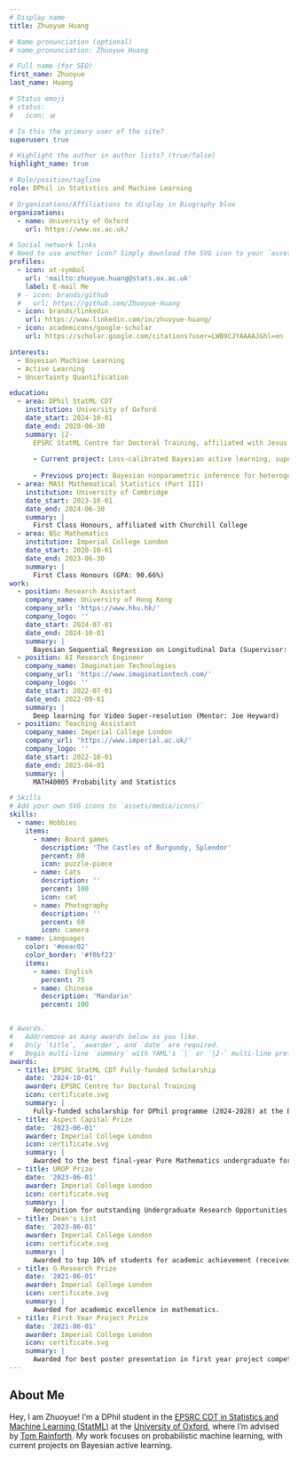 ```yaml
---
# Display name
title: Zhuoyue Huang

# Name pronunciation (optional)
# name_pronunciation: Zhuoyue Huang

# Full name (for SEO)
first_name: Zhuoyue
last_name: Huang

# Status emoji
# status:
#   icon: 📊

# Is this the primary user of the site?
superuser: true

# Highlight the author in author lists? (true/false)
highlight_name: true

# Role/position/tagline
role: DPhil in Statistics and Machine Learning

# Organizations/Affiliations to display in Biography blox
organizations:
  - name: University of Oxford
    url: https://www.ox.ac.uk/

# Social network links
# Need to use another icon? Simply download the SVG icon to your `assets/media/icons/` folder.
profiles:
  - icon: at-symbol
    url: 'mailto:zhuoyue.huang@stats.ox.ac.uk'
    label: E-mail Me
  # - icon: brands/github
  #   url: https://github.com/Zhuoyue-Huang
  - icon: brands/linkedin
    url: https://www.linkedin.com/in/zhuoyue-huang/
  - icon: academicons/google-scholar
    url: https://scholar.google.com/citations?user=LWB9CJYAAAAJ&hl=en

interests:
  - Bayesian Machine Learning
  - Active Learning
  - Uncertainty Quantification

education:
  - area: DPhil StatML CDT
    institution: University of Oxford
    date_start: 2024-10-01
    date_end: 2028-06-30
    summary: |2-
      EPSRC StatML Centre for Doctoral Training, affiliated with Jesus College
      
      - Current project: Loss-calibrated Bayesian active learning, supervised by Tom Rainforth.
      
      - Previous project: Bayesian nonparametric inference for heterogeneous treatment effects, supervised by Judith Rousseau and Kolyan Ray.
  - area: MASt Mathematical Statistics (Part III)
    institution: University of Cambridge
    date_start: 2023-10-01
    date_end: 2024-06-30
    summary: |
      First Class Honours, affiliated with Churchill College
  - area: BSc Mathematics
    institution: Imperial College London
    date_start: 2020-10-01
    date_end: 2023-06-30
    summary: |
      First Class Honours (GPA: 90.66%)
work:
  - position: Research Assistant
    company_name: University of Hong Kong
    company_url: 'https://www.hku.hk/'
    company_logo: ''
    date_start: 2024-07-01
    date_end: 2024-10-01
    summary: |
      Bayesian Sequential Regression on Longitudinal Data (Supervisor: Edwin Fong)
  - position: AI Research Engineer
    company_name: Imagination Technologies
    company_url: 'https://www.imaginationtech.com/'
    company_logo: ''
    date_start: 2022-07-01
    date_end: 2022-09-01
    summary: |
      Deep learning for Video Super-resolution (Mentor: Joe Heyward)
  - position: Teaching Assistant
    company_name: Imperial College London
    company_url: 'https://www.imperial.ac.uk/'
    company_logo: ''
    date_start: 2022-10-01
    date_end: 2023-04-01
    summary: |
      MATH40005 Probability and Statistics

# Skills
# Add your own SVG icons to `assets/media/icons/`
skills:
  - name: Hobbies
    items:
      - name: Board games
        description: 'The Castles of Burgundy, Splendor'
        percent: 80
        icon: puzzle-piece
      - name: Cats
        description: ''
        percent: 100
        icon: cat
      - name: Photography
        description: ''
        percent: 60
        icon: camera
  - name: Languages
    color: '#eeac02'
    color_border: '#f0bf23'
    items:
      - name: English
        percent: 75
      - name: Chinese
        description: 'Mandarin'
        percent: 100


# Awards.
#   Add/remove as many awards below as you like.
#   Only `title`, `awarder`, and `date` are required.
#   Begin multi-line `summary` with YAML's `|` or `|2-` multi-line prefix and indent 2 spaces below.
awards:
  - title: EPSRC StatML CDT Fully-funded Scholarship
    date: '2024-10-01'
    awarder: EPSRC Centre for Doctoral Training
    icon: certificate.svg
    summary: |
      Fully-funded scholarship for DPhil programme (2024-2028) at the EPSRC Centre for Doctoral Training in Statistical Machine Learning at University of Oxford.
  - title: Aspect Capital Prize
    date: '2023-06-01'
    awarder: Imperial College London
    icon: certificate.svg
    summary: |
      Awarded to the best final-year Pure Mathematics undergraduate for academic excellence.
  - title: UROP Prize
    date: '2023-06-01'
    awarder: Imperial College London
    icon: certificate.svg
    summary: |
      Recognition for outstanding Undergraduate Research Opportunities Programme project on Signature Inversion via Orthogonal Polynomials.
  - title: Dean's List
    date: '2023-06-01'
    awarder: Imperial College London
    icon: certificate.svg
    summary: |
      Awarded to top 10% of students for academic achievement (received in 2021, 2022, and 2023).
  - title: G-Research Prize
    date: '2021-06-01'
    awarder: Imperial College London
    icon: certificate.svg
    summary: |
      Awarded for academic excellence in mathematics.
  - title: First Year Project Prize
    date: '2021-06-01'
    awarder: Imperial College London
    icon: certificate.svg
    summary: |
      Awarded for best poster presentation in first year project competition.
---
```


## About Me

Hey, I am Zhuoyue! I’m a DPhil student in the [EPSRC CDT in Statistics and Machine Learning (StatML)](https://statml.io) at the [University of Oxford](https://www.ox.ac.uk/), where I’m advised by [Tom Rainforth](https://www.robots.ox.ac.uk/~twgr/). My work focuses on probabilistic machine learning, with current projects on Bayesian active learning.
